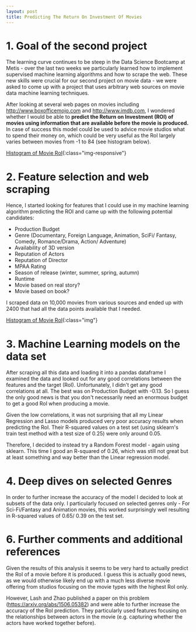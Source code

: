 ```yaml
---
layout: post
title: Predicting The Return On Investment Of Movies
---
```


# 1. Goal of the second project

The learning curve continues to be steep in the Data Science Bootcamp at Metis - over the last two weeks we particularly learned how to implement supervised machine learning algorithms and how to scrape the web. These new skills were crucial for our second project on movie data - we were asked to come up with a project that uses arbitrary web sources on movie data machine learning techniques.  
  
After looking at several web pages on movies including http://www.boxofficemojo.com and http://www.imdb.com, I wondered whether I would be able to **predict the Return on Investment (ROI) of movies using information that are available before the movie is produced.** In case of success this model could be used to advice movie studios what to spend their money on, which could be very useful as the RoI largely varies between movies from -1 to 84 (see histogram below).

[Histogram of Movie RoI](/images/Luther/MovieRoIs.png){:class="img-responsive"}

# 2. Feature selection and web scraping
  
Hence, I started looking for features that I could use in my machine learning algorithm predicting the ROI and came up with the following potential candidates:

* Production Budget
* Genre (Documentary, Foreign Language, Animation, SciFi/ Fantasy, Comedy, Romance/Drama, Action/ Adventure)
* Availability of 3D version
* Reputation of Actors
* Reputation of Director
* MPAA Rating
* Season of release (winter, summer, spring, autumn)
* Runtime
* Movie based on real story?
* Movie based on book?

I scraped data on 10,000 movies from various sources and ended up with 2400 that had all the data points available that I needed.

[Histogram of Movie RoI](/images/Luther/MovieRoIs.png){:class="img"}

# 3. Machine Learning models on the data set

After scraping all this data and loading it into a pandas dataframe I examined the data and looked out for any good correlations between the features and the target (RoI). Unfortunately, I didn't get any good correlations at all. The best was on Production Budget with -0.13. So I guess the only good news is that you don't necessarily need an enormous budget to get a good RoI when producing a movie.  

Given the low correlations, it was not surprising that all my Linear Regression and Lasso models produced very poor accuracy results when predicting the RoI. Their R-squared values on a test set (using sklearn's train test method with a test size of 0.25) were only around 0.05.  

Therefore, I decided to instead try a Random Forest model - again using sklearn. This time I good an R-squared of 0.26, which was still not great but at least something and way better than the Linear regression model.

[logo]: /Users/Nils/ds/metis/Blog/Nils0.github.io/images/Luther/Models.png

# 4. Deep dives on selected Genres

In order to further increase the accuracy of the model I decided to look at subsets of the data only. I particularly focused on selected genres only - For Sci-Fi/Fantasy and Animation movies, this worked surprisingly well resulting in R-squared values of 0.65/ 0.39 on the test set.

[logo]: /Users/Nils/ds/metis/Blog/Nils0.github.io/images/Luther/Genres.png

# 6. Further comments and additional references

Given the results of this analysis it seems to be very hard to actually predict the RoI of a movie before it is produced. I guess this is actually good news, as we would otherwise likely end up with a much less diverse movie offering from studios focusing on the movie types with the highest RoI only.  
  
However, Lash and Zhao published a paper on this problem (https://arxiv.org/abs/1506.05382) and were able to further increase the accuracy of the RoI prediction. They particularly used features focusing on the relationships between actors in the movie (e.g. capturing whether the actors have worked together before).

  

